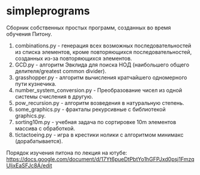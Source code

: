 # simpleprograms

Сборник собственных простых программ, созданных во время обучения Питону.

1. combinations.py - генерация всех возможных последовательностей из списка элементов, кроме повторяющихся последовательностей, созданных из-за повторяющихся элементов. 
1. GCD.py - алгоритм Эвклида для поиска НОД (наибольшего общего делителя/greatest common divider).
1. grasshopper.py - алгоритм вычисления кратчайшего одномерного пути кузнечика.
1. number_system_conversion.py - Преобразование чисел из одной системы счисления в другую.
1. pow_recursion.py - алгоритм возведения в натуральную степень.
1. some_graphics.py - фракталы рекурсивные с библиотекой graphics.py.
1. sorting10m.py - учебная задача по сортировке 10m элементов массива с обработкой.
1. tictactoeing.py - игра в крестики нолики с алгоритмом минимакс (дорабатывается).


Порядок изучения питона по лекция на ютубе:
https://docs.google.com/document/d/17Yt6pueDtPbtYo1hGFPJxd0psj1FmzqUljxEaSFJc8A/edit

